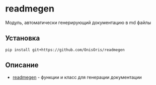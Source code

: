 # readmegen
Модуль, автоматически генерирующий документацию в md файлы

## Установка
```
pip install git+https://github.com/OnisOris/readmegen
```

## Описание

- [readmegen](./description/readme_readmegen.md) - функции и класс для генерации документации
